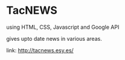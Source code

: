 # TacNEWS
using HTML, CSS, Javascript and Google API

gives upto date news in various areas.

link: http://tacnews.esy.es/
